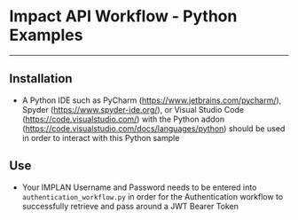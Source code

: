 # Impact API  Workflow - Python Examples
---

## Installation
- A Python IDE such as PyCharm (https://www.jetbrains.com/pycharm/), Spyder (https://www.spyder-ide.org/), or Visual Studio Code (https://code.visualstudio.com/) with the Python addon (https://code.visualstudio.com/docs/languages/python) should be used in order to interact with this Python sample

## Use
- Your IMPLAN Username and Password needs to be entered into `authentication_workflow.py` in order for the Authentication workflow to successfully retrieve and pass around a JWT Bearer Token